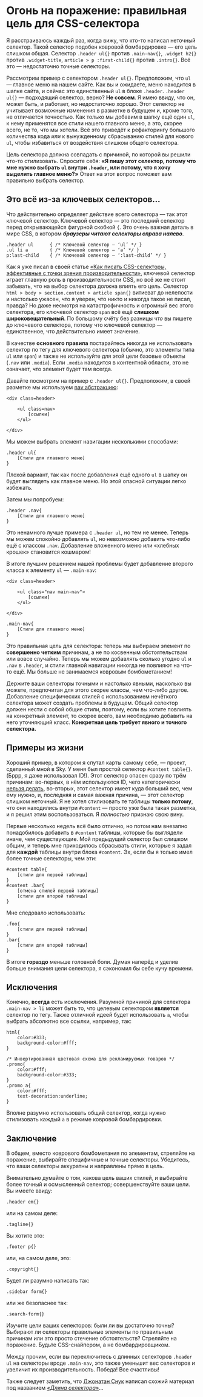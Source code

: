 Огонь на поражение: правильная цель для CSS-селектора
==========================================================

Я расстраиваюсь каждый раз, когда вижу, что кто-то написал неточный
селектор. Такой селектор подобен ковровой 
бомбардировке — его цель слишком общая. Селектор `.header ul{}`
против `.main-nav{}`, `.widget h2{}` против `.widget-title`, `article > p
:first-child{}` против `.intro{}`. Всё это — недостаточно точные
селекторы.

Рассмотрим пример с селектором `.header ul{}`. Предположим, что `ul` — главное
меню на нашем сайте. Как вы и ожидаете, меню находится в шапке сайта, и сейчас
это единственный `ul` в блоке `.header`. `.header ul{}` — подходящий селектор,
верно? **Не совсем**. Я имею ввиду, что он, может быть, и работает, но
недостаточно хорошо. Этот селектор не учитывает возможные изменения в разметке
в будущем и, кроме того, не отличается точностью. Как
только мы добавим в шапку ещё один `ul`, к нему применятся все стили нашего 
главного меню, а это, скорее всего, не то, что мы хотели. 
Всё это приведёт к рефакторингу большого количества кода *или* к вынужденному 
сбрасыванию стилей для нового `ul`, чтобы избавиться от воздействия слишком общего селектора.

Цель селектора должна совпадать с причиной, по которой вы решили что-то
стилизовать. Спросите себя: **«Я пишу этот селектор, потому что мне нужно
выбрать `ul` внутри `.header`, или потому, что я хочу выделить главное меню?»**
Ответ на этот вопрос поможет вам правильно выбрать селектор.


## Это всё из-за ключевых селекторов… ##

Что действительно определяет действие всего селектора — так этот ключевой 
селектор. Ключевой селектор — это последний селектор перед
открывающейся фигурной скобкой `{`. Это очень важная деталь в мире CSS, в
котором ***браузеры читают селекторы справа налево***.

	.header ul      { /* Ключевой селектор — ‘ul’ */ }
	.ul li a        { /* Ключевой селектор — ‘a’ */ }
	p:last-child    { /* Ключевой селектор — ‘:last-child’ */ }

Как я уже писал в своей статье [«Как писать CSS-селекторы, эффективные с точки зрения
производительности»][1], ключевой селектор играет главную
роль в производительности CSS, но всё же не стоит забывать, что на выбор селектора
должна влиять его цель. Селектор `html > body > section.content > article span{}`
витиеват до нелепости и настолько ужасен, что я уверен, что никто
и никогда такое не писал, правда? Но даже несмотря на катастрофичность и
огромный вес этого селектора, его ключевой селектор `span` всё ещё 
**слишком широковещательный**. По большому счёту без разницы *что* вы пишете 
до ключевого селектора, потому что ключевой селектор — единственное, что 
действительно имеет значение.

В качестве **основного правила** постарайтесь никогда не использовать
селектор по тегу для ключевого селектора (обычно, это элементы типа `ul` или
`span`) и также не используйте для этой цели базовые объекты (`.nav` или
`.media`). Если `.media` находится в контентной области, это не означает, 
что элемент будет там всегда.

Давайте посмотрим на пример с `.header ul{}`. Предположим, в своей разметке
мы используем [nav абстракцию][2]:

	<div class=header>
	
		<ul class=nav>
			[ссылки]
		</ul>
	
	</div>

Мы можем выбрать элемент навигации несколькими способами:

	.header ul{
		[Стили для главного меню]
	}

Плохой вариант, так как после добавления ещё одного `ul` в шапку он
будет выглядеть как главное меню. Но этой опасной ситуации легко избежать.

Затем мы попробуем:

	.header .nav{
		[Стили для главного меню]
	}

Это ненамного лучше примера с `.header ul`, но тем не менее.
Теперь мы можем спокойно добавлять `ul`, но невозможно добавить что-либо 
ещё с классом `.nav`. Добавление вложенного меню или «хлебных крошек»
становится кошмаром!

В итоге лучшим решением нашей проблемы будет добавление второго класса к
элементу `ul` — `.main-nav`:

	<div class=header>
	
		<ul class="nav main-nav">
			[ссылки]
		</ul>
	
	</div>
	
	.main-nav{
		[Стили для главного меню]
	}

Это правильная цель для селектора: теперь мы выбираем элемент по **совершенно
четким** причинам, а не по косвенным обстоятельствам или вовсе случайно. Теперь
мы можем добавлять сколько угодно `ul` и `.nav` в `.header`, и стили главной 
навигации никогда не повлияют на что-то ещё. Мы больше не занимаемся
ковровым бомбометанием!

Держите ваши селекторы точными и настолько явными, насколько вы можете,
предпочитая для этого скорее классы, чем что-либо другое. 
Добавление специфических стилей с использованием нечёткого селектора
может создать проблемы в будущем. Общий селектор должен нести с собой общие
стили, поэтому, если вы хотите повлиять на конкретный элемент, то скорее
всего, вам необходимо добавить на него уточняющий класс. **Конкретная цель
требует явного и точного селектора.**


## Примеры из жизни ##

Хороший пример, в котором я спутал карты самому себе, — проект, сделанный
мной в Sky. У меня был простой селектор `#content table{}`. (Бррр, я даже
использовал ID!). Этот селектор опасен сразу по трём причинам: во-первых, в
нём используются ID, чего категорически [нельзя делать][3], во-вторых, этот
селектор имеет куда больший вес, чем ему нужно, и, последняя и самая важная
причина, — этот селектор слишком неточный. Я не хотел стилизовать те таблицы 
**только потому**, что они находились внутри `#content` — 
просто уже была такая разметка, и я решил этим воспользоваться. 
Я *полностью* признаю свою вину.

Первые несколько недель всё было отлично, но потом нам внезапно понадобилось
добавить в `#content` таблицы, которые бы выглядели иначе, чем существующие. Мой
предыдущий селектор был слишком общим, и теперь мне приходилось сбрасывать
стили, которые я задал для **каждой** таблицы внутри блока `#content`. Эх, если бы
я только имел более точные селекторы, чем эти:

	#content table{
		[стили для первой таблицы]
	}
	#content .bar{
		[отмена стилей первой таблицы]
		[стили для второй таблицы]
	}

Мне следовало использовать:

	.foo{
		[стили для первой таблицы]
	}
	.bar{
		[стили для второй таблицы]
	}

В итоге **гораздо** меньше головной боли. Думая наперёд и уделив больше внимания 
цели селектора, я сэкономил бы себе кучу времени.

## Исключения ##

Конечно, **всегда** есть исключения. Разумной причиной для селектора
`.main-nav > li` может быть то, что целевым селектором **является** селектор по
тегу. Также отличной идеей будет использовать `a`, чтобы выбрать абсолютно все ссылки,
например, так:

	html{
		color:#333;
		background-color:#fff;
	}

	/* Инвертированная цветовая схема для рекламируемых товаров */
	.promo{
		color:#fff;
		background-color:#333;
	}
	.promo a{
		color:#fff;
		text-decoration:underline;
	}

Вполне разумно использовать общий селектор, когда нужно
стилизовать каждый `а` в режиме ковровой бомбардировки.


## Заключение ##

В общем, вместо коврового бомбометания по элементам, стреляйте на поражение, 
выбирайте специфичные и точные селекторы. Убедитесь, что ваши селекторы 
аккуратны и направлены прямо в цель.

Внимательно думайте о том, какова цель ваших стилей, и выбирайте
более точный и осмысленный селектор; совершенствуйте ваши цели. Вы имеете ввиду:

	.header em{}

или на самом деле:

	.tagline{}

Вы хотите это:

	.footer p{}

или, на самом деле, это:

	.copyright{}

Будет ли разумно написать так:

	.sidebar form{}

или же безопаснее так:

	.search-form{}

Изучите цели ваших селекторов: были ли вы достаточно точны? Выбирают ли
селекторы правильные элементы по правильным причинам или это просто стечение
обстоятельств? Стреляйте на поражение. Будьте CSS-снайпером, а не
бомбардировщиком.

Между прочим, если вы переключитесь с длинных селекторов `.header ul` на
селекторы вроде `.main-nav`, это также уменьшит вес селекторов и 
увеличит их производительность. Победа! Все счастливы!

Также следует заметить, что [Джонатан Снук][4] написал схожий материал под
названием [*«Длина селектора»*][5]…

[1]: http://csswizardry.com/2011/09/writing-efficient-css-selectors/ "Writing efficient CSS selectors"
[2]: http://csswizardry.com/2011/09/the-nav-abstraction/ "The ‘nav’ abstraction"
[3]: http://csswizardry.com/2011/09/when-using-ids-can-be-a-pain-in-the-class/ "When using IDs can be a pain in the class.."
[4]: https://twitter.com/snookca "@snookca"
[5]: http://smacss.com/book/applicability "Depth of Applicability"
